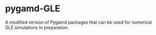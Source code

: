 # pygamd-GLE
A modified version of Pygamd packages that can be used for numerical GLE simulations
In preparation.
